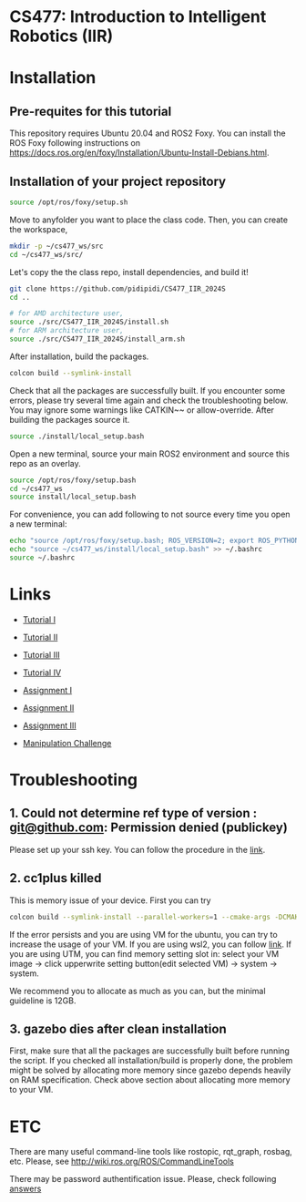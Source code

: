 # CS477: Introduction to Intelligent Robotics (IIR)

# Installation
## Pre-requites for this tutorial
This repository requires Ubuntu 20.04 and ROS2 Foxy. You can install the ROS Foxy following instructions on https://docs.ros.org/en/foxy/Installation/Ubuntu-Install-Debians.html.

<!-- ~~~~bash
sudo apt-get install ros-melodic-trac-ik ros-melodic-trac-ik-python ros-melodic-moveit-ros ros-melodic-moveit-planners* ros-melodic-moveit-ros-planning* ros-melodic-moveit-ros-move-group ros-melodic-moveit-ros-control-interface ros-melodic-moveit-kinematics ros-melodic-industrial-msgs ros-melodic-moveit-kinematics ros-melodic-ddynamic-reconfigure ros-melodic-gazebo-plugins ros-melodic-rqt-py-trees ros-melodic-py-trees* ros-melodic-gripper-action-controller ros-melodic-rqt-joint-trajectory-controller ros-melodic-joint-trajectory-controller python-catkin-tools python-pyassimp ros-melodic-soem ros-melodic-effort-controllers ros-melodic-realsense2-description ros-melodic-librealsense2 -y
~~~~ -->

## Installation of your project repository
~~~~bash
source /opt/ros/foxy/setup.sh
~~~~

Move to anyfolder you want to place the class code. Then, you can create the workspace,
~~~~bash
mkdir -p ~/cs477_ws/src
cd ~/cs477_ws/src/
~~~~

Let's copy the the class repo, install dependencies, and build it!
~~~~bash
git clone https://github.com/pidipidi/CS477_IIR_2024S
cd ..

# for AMD architecture user,
source ./src/CS477_IIR_2024S/install.sh
# for ARM architecture user,
source ./src/CS477_IIR_2024S/install_arm.sh
~~~~

After installation, build the packages.
~~~~bash
colcon build --symlink-install
~~~~

Check that all the packages are successfully built. If you encounter some errors, please try several time again and check the troubleshooting below. 
You may ignore some warnings like CATKIN~~ or allow-override.
After building the packages source it.

~~~~bash
source ./install/local_setup.bash
~~~~

Open a new terminal, source your main ROS2 environment and source this repo as an overlay.
~~~~bash
source /opt/ros/foxy/setup.bash
cd ~/cs477_ws
source install/local_setup.bash
~~~~

For convenience, you can add following to not source every time you open a new terminal:
~~~~bash
echo "source /opt/ros/foxy/setup.bash; ROS_VERSION=2; export ROS_PYTHON_VERSION=3" >> ~/.bashrc
echo "source ~/cs477_ws/install/local_setup.bash" >> ~/.bashrc
source ~/.bashrc
~~~~


# Links 
- [Tutorial I](tutorial_1/README.md)
- [Tutorial II](tutorial_2/README.md)
- [Tutorial III](tutorial_3/README.md)
- [Tutorial IV](tutorial_4/README.md)


- [Assignment I](assignment_1/README.md)
- [Assignment II](assignment_2/README.md)
- [Assignment III]()

- [Manipulation Challenge](manip_challenge/README.md)

# Troubleshooting

## 1. Could not determine ref type of version : git@github.com: Permission denied (publickey)

Please set up your ssh key. You can follow the procedure in the [link](https://docs.github.com/en/authentication/connecting-to-github-with-ssh/generating-a-new-ssh-key-and-adding-it-to-the-ssh-agent).

## 2. cc1plus killed

This is memory issue of your device. First you can try

~~~~bash
colcon build --symlink-install --parallel-workers=1 --cmake-args -DCMAKE_CXX_FLAGS="--param ggc-min-expand=20"
~~~~

If the error persists and you are using VM for the ubuntu, you can try to increase the usage of your VM.
If you are using wsl2, you can follow [link](https://fizzylogic.nl/2023/01/05/how-to-configure-memory-limits-in-wsl2).
If you are using UTM, you can find memory setting slot in: select your VM image -> click upperwrite setting button(edit selected VM) -> system -> system.

We recommend you to allocate as much as you can, but the minimal guideline is 12GB.

## 3. gazebo dies after clean installation

First, make sure that all the packages are successfully built before running the script.
If you checked all installation/build is properly done, the problem might be solved by allocating more memory since gazebo depends heavily on RAM specification.
Check above section about allocating more memory to your VM.

# ETC
There are many useful command-line tools like rostopic, rqt_graph, rosbag, etc. Please, see http://wiki.ros.org/ROS/CommandLineTools

There may be password authentification issue. Please, check following [answers](https://stackoverflow.com/questions/68775869/support-for-password-authentication-was-removed-please-use-a-personal-access-to, "stackoverflow link")


